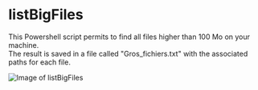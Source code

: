 # listBigFiles

This Powershell script permits to find all files higher than 100 Mo on your machine.   
The result is saved in a file called "Gros_fichiers.txt" with the associated paths for each file.


![Image of listBigFiles](https://github.com/S-crow/Cowsay/blob/master/bigfiles.PNG)  

